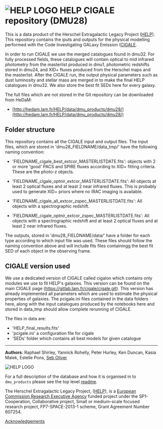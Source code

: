 # ![HELP LOGO](https://avatars1.githubusercontent.com/u/7880370?s=75&v=4) HELP CIGALE repository (DMU28)


This is a data product of the Herschel Extragalactic Legacy Project ([HELP](http://www.herschel.sussex.ac.uk)). This repository contains the iputs and outputs for the physical modelling performed with the Code Investigating GALaxy Emission ([CIGALE](https://cigale.lam.fr/).

In order to run CIGALE we use the merged catalogues found in dmu32. For fully processed fields, these catalogues will contain optical to mid infrared photometry from the masterlist produced in dmu1, photometric redshifts stored in dmu24, and XID+ fluxes produced from the Herschel maps and the masterlist. After the CIGALE run, the output physical parameters such as dust luminosity and stellar mass are merged in to make the final HELP catalogues in dmu32. We also store the best fit SEDs here for every galaxy.

The full files which are not stored in the Git repository can be downloaded from HeDaM:

- [http://hedam.lam.fr/HELP/data/dmu_products/dmu28/](http://hedam.lam.fr/HELP/data/dmu_products/dmu28/)

Folder structure
----------------

This repository contains all the CIGALE input and output files. The input files, which are stored in 'dmu28_FIELDNAME/data_tmp/' have the following naming convention:

 - 'FIELDNAME_cigale_best_extcor_MASTERLISTDATE.fits': objects with 2 or more 'good' PACS and SPIRE fluxes according to XID+ fitting criteria. These are the photo-z objects.
 
 - 'FIELDNAME_cigale_optnir_extcor_MASTERLISTDATE.fits': All objects at least 2 optical fluxes and at least 2 near infrared fluxes. This is probably used to generate XID+ priors where no IRAC imaging is available.

 - 'FIELDNAME_cigale_all_extcor_zspec_MASTERLISTDATE.fits': All objects with a spectrographic redshift.

 - 'FIELDNAME_cigale_optnir_extcor_zspec_MASTERLISTDATE.fits': All objects with a spectrographic redshift and at least 2 optical fluxes and at least 2 near infrared fluxes.

The outputs, stored in 'dmu28_FIELDNAME/data/' have a folder for each type according to which input file was used. These files should follow the naming convention above and will include fits files containingg the best fit SED of each object in the observing frame.

CIGALE version used
--------------------

We use a dedicated version of CIGALE called cigalon which contains only modules we use to fit HELP's galaxies. This version can be found on the main CIGALE page (https://gitlab.lam.fr/cigale/cigale.git). This version has already implemented all parameters which are used to estimate the physical properties of galaxies. The pcigale.ini files contained in the data folders here, along with the input catalogues produced by the notebooks here and stored in data_tmp should allow complete rerunning of CIGALE.

The files in data are:

- 'HELP_final_results.fits'
- 'pcigale.ini' a configuration file for cigale
- 'SEDs' folder which contains all best models for given catalogue

-------------------------------------------------------------------------------

**Authors**: Raphael Shirley, Yannick Rohelly, Peter Hurley, Ken Duncan, Kasia Malek, Estelle Pons, [Seb Oliver](http://www.sussex.ac.uk/profiles/91548)

 ![HELP LOGO](https://avatars1.githubusercontent.com/u/7880370?s=75&v=4)
 
For a full description of the database and how it is organised in to `dmu_products` please see the top level [readme](../readme.md).
 
The Herschel Extragalactic Legacy Project, ([HELP](http://herschel.sussex.ac.uk/)), is a [European Commission Research Executive Agency](https://ec.europa.eu/info/departments/research-executive-agency_en)
funded project under the SP1-Cooperation, Collaborative project, Small or medium-scale focused research project, FP7-SPACE-2013-1 scheme, Grant Agreement
Number 607254.

[Acknowledgements](http://herschel.sussex.ac.uk/acknowledgements)
